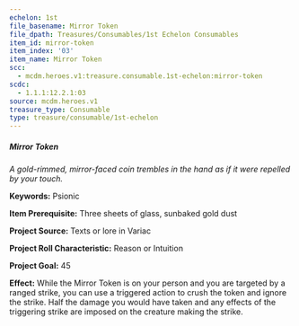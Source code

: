 ```yaml
---
echelon: 1st
file_basename: Mirror Token
file_dpath: Treasures/Consumables/1st Echelon Consumables
item_id: mirror-token
item_index: '03'
item_name: Mirror Token
scc:
  - mcdm.heroes.v1:treasure.consumable.1st-echelon:mirror-token
scdc:
  - 1.1.1:12.2.1:03
source: mcdm.heroes.v1
treasure_type: Consumable
type: treasure/consumable/1st-echelon
---
```


##### Mirror Token

*A gold-rimmed, mirror-faced coin trembles in the hand as if it were repelled by your touch.*

**Keywords:** Psionic

**Item Prerequisite:** Three sheets of glass, sunbaked gold dust

**Project Source:** Texts or lore in Variac

**Project Roll Characteristic:** Reason or Intuition

**Project Goal:** 45

**Effect:** While the Mirror Token is on your person and you are targeted by a ranged strike, you can use a triggered action to crush the token and ignore the strike. Half the damage you would have taken and any effects of the triggering strike are imposed on the creature making the strike.

